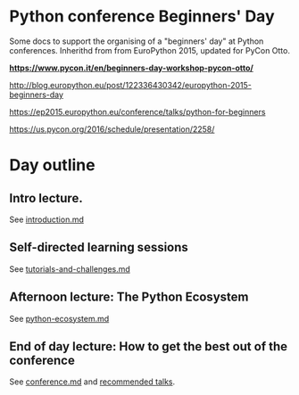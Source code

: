# Python conference Beginners' Day

Some docs to support the organising of a "beginners' day" at Python
conferences. Inherithd from from EuroPython 2015, updated for PyCon Otto.

**https://www.pycon.it/en/beginners-day-workshop-pycon-otto/**

http://blog.europython.eu/post/122336430342/europython-2015-beginners-day

https://ep2015.europython.eu/conference/talks/python-for-beginners

https://us.pycon.org/2016/schedule/presentation/2258/


# Day outline

## Intro lecture.

See [introduction.md](introduction.md)

## Self-directed learning sessions

See [tutorials-and-challenges.md](tutorials/tutorials-and-challenges.md)

## Afternoon lecture: The Python Ecosystem

See [python-ecosystem.md](python-ecosystem.md)

##  End of day lecture:  How to get the best out of the conference

See [conference.md](conference.md) and [recommended talks](recommended-talks.md).

